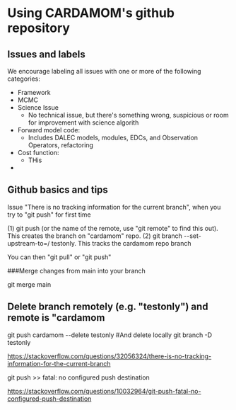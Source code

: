 # Using CARDAMOM's github repository


## Issues and labels

We encourage labeling all issues with one or more of the following categories:

- Framework
- MCMC
- Science Issue
  - No technical issue, but there's something wrong, suspicious or room for improvement with science algorith
- Forward model code:
  - Includes DALEC models, modules, EDCs, and Observation Operators, refactoring
- Cost function:
  - THis 
- 

## Github basics and tips

Issue "There is no tracking information for the current branch", when you try to "git push" for first time

(1) git push <cardamom> (or the name of the remote, use "git remote" to find this out). This creates the branch on "cardamom" repo.
(2)  git branch --set-upstream-to=<cardamom>/<branch> testonly. This tracks the cardamom repo branch
  
  You can then "git pull" or "git push"

  
  ###Merge changes from main into your branch
  
  git merge main
  
  ## Delete branch remotely (e.g. "testonly") and remote is "cardamom
  git push cardamom --delete testonly
  #And delete locally
  git branch -D testonly
  




https://stackoverflow.com/questions/32056324/there-is-no-tracking-information-for-the-current-branch



git push >> fatal: no configured push destination


https://stackoverflow.com/questions/10032964/git-push-fatal-no-configured-push-destination
